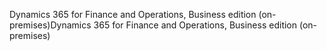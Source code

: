 <span data-ttu-id="bcd7b-101">Dynamics 365 for Finance and Operations, Business edition (on-premises)</span><span class="sxs-lookup"><span data-stu-id="bcd7b-101">Dynamics 365 for Finance and Operations, Business edition (on-premises)</span></span>
